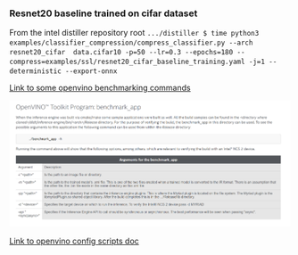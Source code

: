 
### Resnet20 baseline trained on cifar dataset
From the intel distiller repository root
`.../distiller $ time python3 examples/classifier_compression/compress_classifier.py --arch resnet20_cifar  data.cifar10 -p=50 --lr=0.3 --epochs=180 --compress=examples/ssl/resnet20_cifar_baseline_training.yaml -j=1 --deterministic --export-onnx`

[Link to some openvino benchmarking commands](https://software.intel.com/content/www/us/en/develop/articles/intel-neural-compute-stick-2-and-open-source-openvino-toolkit.html)

![Openvino benchmark](OpenvinoBenchmark.png)

[Link to openvino config scripts doc](https://docs.openvinotoolkit.org/latest/openvino_docs_MO_DG_prepare_model_Config_Model_Optimizer.html)